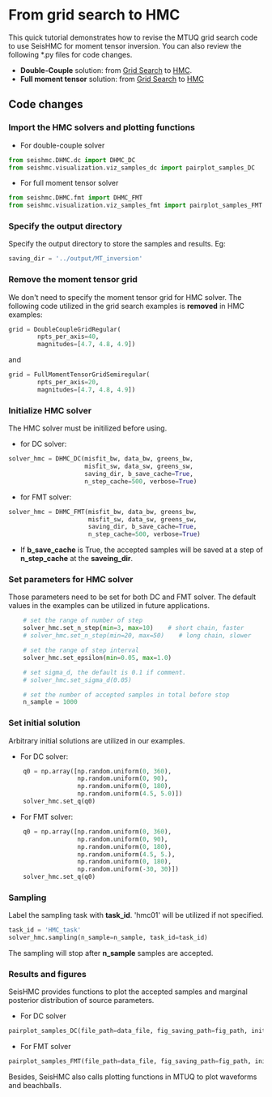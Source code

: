 
# From grid search to HMC
This quick tutorial demonstrates how to revise the MTUQ grid search code to use SeisHMC for moment tensor inversion.
You can also review the following *.py files for code changes.
* **Double-Couple** solution: from [Grid Search](../examples/GridSearch.DoubleCouple.py) to [HMC](../examples/HMC.DoubleCouple.py). 
* **Full moment tensor** solution: from [Grid Search](../examples/GridSearch.FullMomentTensor.py) to [HMC](../examples/HMC.FullMomentTensor.py)

## Code changes

### Import the HMC solvers and plotting functions
* For double-couple solver
```python
from seishmc.DHMC.dc import DHMC_DC
from seishmc.visualization.viz_samples_dc import pairplot_samples_DC
```

* For full moment tensor solver
```python
from seishmc.DHMC.fmt import DHMC_FMT
from seishmc.visualization.viz_samples_fmt import pairplot_samples_FMT
```

### Specify the output directory
Specify the output directory to store the samples and results. Eg: 
```python
saving_dir = '../output/MT_inversion'
```

### Remove the moment tensor grid
We don't need to specify the moment tensor grid for HMC solver. 
The following code utilized in the grid search examples is **removed** in HMC examples:
```python
grid = DoubleCoupleGridRegular(
        npts_per_axis=40,
        magnitudes=[4.7, 4.8, 4.9])
```
and 
```python
grid = FullMomentTensorGridSemiregular(
        npts_per_axis=20,
        magnitudes=[4.7, 4.8, 4.9])
```

### Initialize HMC solver
The HMC solver must be initilized before using.

* for DC solver: 
```python
solver_hmc = DHMC_DC(misfit_bw, data_bw, greens_bw,
                     misfit_sw, data_sw, greens_sw,
                     saving_dir, b_save_cache=True,
                     n_step_cache=500, verbose=True)
```

* for FMT solver: 
```python
solver_hmc = DHMC_FMT(misfit_bw, data_bw, greens_bw,
                      misfit_sw, data_sw, greens_sw,
                      saving_dir, b_save_cache=True,
                      n_step_cache=500, verbose=True)
```
* If **b_save_cache** is True, the accepted samples will be saved at a step of **n_step_cache** at the **saveing_dir**.

### Set parameters for HMC solver
Those parameters need to be set for both DC and FMT solver. The default values in the examples can be utilized in future applications. 
```python
    # set the range of number of step
    solver_hmc.set_n_step(min=3, max=10)    # short chain, faster
    # solver_hmc.set_n_step(min=20, max=50)    # long chain, slower

    # set the range of step interval
    solver_hmc.set_epsilon(min=0.05, max=1.0)

    # set sigma_d, the default is 0.1 if comment.
    # solver_hmc.set_sigma_d(0.05)

    # set the number of accepted samples in total before stop
    n_sample = 1000
```

### Set initial solution
Arbitrary initial solutions are utilized in our examples. 
* For DC solver:
```python
    q0 = np.array([np.random.uniform(0, 360),
                   np.random.uniform(0, 90),
                   np.random.uniform(0, 180),
                   np.random.uniform(4.5, 5.0)])
    solver_hmc.set_q(q0)
```

* For FMT solver: 
```python
    q0 = np.array([np.random.uniform(0, 360),
                   np.random.uniform(0, 90),
                   np.random.uniform(0, 180),
                   np.random.uniform(4.5, 5.),
                   np.random.uniform(0, 180),
                   np.random.uniform(-30, 30)])
    solver_hmc.set_q(q0)
```


### Sampling
Label the sampling task with **task_id**. 'hmc01' will be utilized if not specified.
```python
task_id = 'HMC_task'
solver_hmc.sampling(n_sample=n_sample, task_id=task_id)
```
The sampling will stop after **n_sample** samples are accepted.


### Results and figures
SeisHMC provides functions to plot the accepted samples and marginal posterior distribution of source parameters.
* For DC solver
```python
pairplot_samples_DC(file_path=data_file, fig_saving_path=fig_path, init_sol=q0)
```

* For FMT solver
```python
pairplot_samples_FMT(file_path=data_file, fig_saving_path=fig_path, init_sol=q0)
```
Besides, SeisHMC also calls plotting functions in MTUQ to plot waveforms and beachballs.

